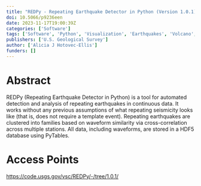 ```yaml
---
title: "REDPy - Repeating Earthquake Detector in Python (Version 1.0.1)"
doi: 10.5066/p9236een
date: 2023-11-17T19:00:39Z
categories: ['Software']
tags: ['Software', 'Python', 'Visualization', 'Earthquakes', 'Volcano', 'Seismology', 'Multiplets', 'Cross-Correlation']
publishers: ['U.S. Geological Survey']
author: ['Alicia J Hotovec-Ellis']
funders: []
---
```


# Abstract
REDPy (Repeating Earthquake Detector in Python) is a tool for automated detection and analysis of repeating earthquakes in continuous data. It works without any previous assumptions of what repeating seismicity looks like (that is, does not require a template event). Repeating earthquakes are clustered into families based on waveform similarity via cross-correlation across multiple stations. All data, including waveforms, are stored in a HDF5 database using PyTables.

# Access Points
https://code.usgs.gov/vsc/REDPy/-/tree/1.0.1/